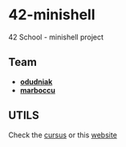 # 42-minishell

42 School - minishell project

## Team

* [**odudniak**](https://github.com/Sandoramix)
* [**marboccu**](https://github.com/Martybb01)

## UTILS

Check the [cursus](https://github.com/Sandoramix/42cursus/tree/master/utils) or this [website](https://42fr-utils.vercel.app/)
